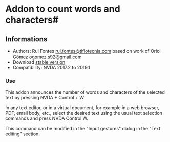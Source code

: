 ﻿
# Addon to count words and characters#

## Informations ##
* Authors: Rui Fontes <rui.fontes@tiflotecnia.com> based on work of Oriol Gómez <ogomez.s92@gmail.com>
* Download [stable version][1]
* Compatibility: NVDA 2017.2 to 2019.1

### Use ###
This addon announces the number of words and characters of the selected text by pressing NVDA + Control + W.

In any text editor, or in a virtual document, for example in a web browser, PDF, email body, etc., select the desired text using the usual text selection commands and press NVDA Control W.

This command can be modified in the "Input gestures" dialog in the "Text editing" section.

[1]: https://github.com/ruifontes/wordCount/releases/download/1.3/wordCount-1.3.nvda-addon
